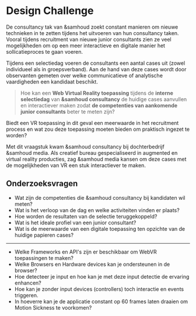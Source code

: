 # Design Challenge

De consultancy tak van &samhoud zoekt constant manieren om nieuwe technieken in te zetten tijdens het uitvoeren van hun consultancy taken. Vooral tijdens recruitment van nieuwe junior consultants zien ze veel mogelijkheden om op een meer interactieve en digitale manier het sollicatieproces te gaan voeren.

Tijdens een selectiedag voeren de consultants een aantal cases uit (zowel individueel als in groepsverband). Aan de hand van deze cases wordt door observanten gemeten over welke communicatieve of analytische vaardigheden een kandidaat beschikt.

> Hoe kan een **Web Virtual Reality toepassing** tijdens de **interne selectiedag** van **&samhoud consultancy** de huidige cases aanvullen en interactiever maken zodat **de competenties van aankomende junior consultants** beter te meten zijn?

Biedt een VR toepassing in dit geval een meerwaarde in het recruitment process en wat zou deze toepassing moeten bieden om praktisch ingezet te worden?

Met dit vraagstuk kwam &samhoud consultancy bij dochterbedrijf &samhoud media. Als creatief bureau gespecialiseerd in augmented en virtual reality producties, zag &samhoud media kansen om deze cases met de mogelijkheden van VR een stuk interactiever te maken.

## Onderzoeksvragen

* Wat zijn de competenties die &samhoud consultancy bij kandidaten wil meten?
* Wat is het verloop van de dag en welke activiteiten vinden er plaats?
* Hoe worden de resultaten van de selectie teruggekoppeld?
* Wat is het ideale profiel van een junior consultant?
* Wat is de meerwaarde van een digitale toepassing ten opzichte van de huidige papieren cases?


---
* Welke Frameworks en API's zijn er beschikbaar om WebVR toepassingen te maken?
* Welke Browsers en Hardware devices kan je ondersteunen in de browser?
* Hoe detecteer je input en hoe kan je met deze input detectie de ervaring
enhancen?
* Hoe kan je zonder input devices (controllers) toch interactie en events triggeren.
* In hoeverre kan je de applicatie constant op 60 frames laten draaien om Motion
Sickness te voorkomen?
